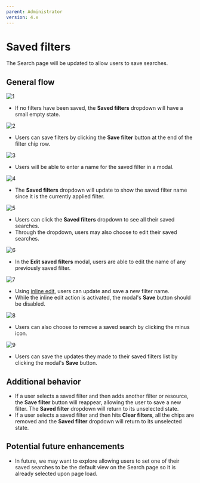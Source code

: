 ```yaml
---
parent: Administrator
version: 4.x
---
```


# Saved filters

The Search page will be updated to allow users to save searches.

## General flow

![1](img/saved1.png)
* If no filters have been saved, the **Saved filters** dropdown will have a small empty state.

![2](img/saved2.png)
* Users can save filters by clicking the **Save filter** button at the end of the filter chip row.

![3](img/saved3.png)
* Users will be able to enter a name for the saved filter in a modal.

![4](img/saved4.png)
* The **Saved filters** dropdown will update to show the saved filter name since it is the currently applied filter.

![5](img/saved5.png)
* Users can click the **Saved filters** dropdown to see all their saved searches.
* Through the dropdown, users may also choose to edit their saved searches.

![6](img/saved6.png)
* In the **Edit saved filters** modal, users are able to edit the name of any previously saved filter.

![7](img/saved7.png)
* Using [inline edit](https://www.patternfly.org/v4/documentation/core/components/inlineedit), users can update and save a new filter name.
* While the inline edit action is activated, the modal's **Save** button should be disabled.

![8](img/saved8.png)
* Users can also choose to remove a saved search by clicking the minus icon.

![9](img/saved9.png)
* Users can save the updates they made to their saved filters list by clicking the modal's **Save** button.

## Additional behavior
* If a user selects a saved filter and then adds another filter or resource, the **Save filter** button will reappear, allowing the user to save a new filter. The **Saved filter** dropdown will return to its unselected state.
* If a user selects a saved filter and then hits **Clear filters**, all the chips are removed and the **Saved filter** dropdown will return to its unselected state.

## Potential future enhancements
* In future, we may want to explore allowing users to set one of their saved searches to be the default view on the Search page so it is already selected upon page load.
